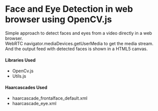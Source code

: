 # Face and Eye Detection in web browser using OpenCV.js 

Simple approach to detect faces and eyes from a video directly in a web browser.  
WebRTC navigator.mediaDevices.getUserMedia to get the media stream.  
And the output feed with detected faces is shown in a HTML5 canvas.

#### Libraries Used
* OpenCv.js
* Utils.js

#### Haarcascades Used
* haarcascade_frontalface_default.xml
* haarcascade_eye.xml
